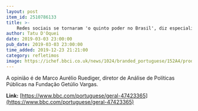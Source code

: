 ```yaml
---
layout: post
item_id: 2510786133
title: >-
    Redes sociais se tornaram 'o quinto poder no Brasil', diz especialista
author: Tatu D'Oquei
date: 2019-03-03 23:00:00
pub_date: 2019-03-03 23:00:00
time_added: 2019-12-23 21:21:00
category: refletimos
image: https://ichef.bbci.co.uk/news/1024/branded_portuguese/152A4/production/_104329668_hi050454435.jpg
---
```


A opinião é de Marco Aurélio Ruediger, diretor de Análise de Políticas Públicas na Fundação Getúlio Vargas.

**Link:** [https://www.bbc.com/portuguese/geral-47423365](https://www.bbc.com/portuguese/geral-47423365)

